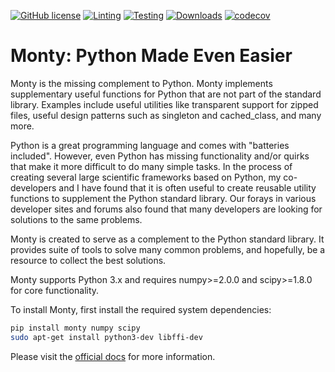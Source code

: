 [![GitHub license](https://img.shields.io/github/license/materialsvirtuallab/monty)](https://github.com/materialsvirtuallab/monty/blob/main/LICENSE)
[![Linting](https://github.com/materialsvirtuallab/monty/workflows/Linting/badge.svg)](https://github.com/materialsvirtuallab/monty/workflows/Linting/badge.svg)
[![Testing](https://github.com/materialsvirtuallab/monty/workflows/Testing/badge.svg)](https://github.com/materialsvirtuallab/monty/workflows/Testing/badge.svg)
[![Downloads](https://static.pepy.tech/badge/monty)](https://pepy.tech/project/monty)
[![codecov](https://codecov.io/gh/materialsvirtuallab/monty/branch/master/graph/badge.svg?token=QdfT2itxgu)](https://codecov.io/gh/materialsvirtuallab/monty)

# Monty: Python Made Even Easier

Monty is the missing complement to Python. Monty implements supplementary
useful functions for Python that are not part of the standard library.
Examples include useful utilities like transparent support for zipped files,
useful design patterns such as singleton and cached_class, and many more.

Python is a great programming language and comes with "batteries
included". However, even Python has missing functionality and/or quirks that
make it more difficult to do many simple tasks. In the process of
creating several large scientific frameworks based on Python,
my co-developers and I have found that it is often useful to create
reusable utility  functions to supplement the Python standard library. Our
forays in various developer sites and forums also found that many developers
are looking for solutions to the same problems.

Monty is created to serve as a complement to the Python standard library. It
provides suite of tools to solve many common problems, and hopefully,
be a resource to collect the best solutions.

Monty supports Python 3.x and requires numpy>=2.0.0 and scipy>=1.8.0 for core functionality.

To install Monty, first install the required system dependencies:
```bash
pip install monty numpy scipy
sudo apt-get install python3-dev libffi-dev
```

Please visit the [official docs](https://materialsvirtuallab.github.io/monty) for more information.